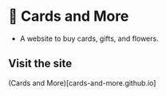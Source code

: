 # :rose: Cards and More

- A website to buy cards, gifts, and flowers.

## Visit the site
(Cards and More)[cards-and-more.github.io]